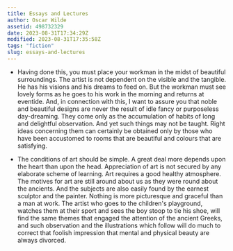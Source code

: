 ```yaml
---
title: Essays and Lectures
author: Oscar Wilde
assetid: 498732329
date: 2023-08-31T17:34:29Z
modified: 2023-08-31T17:35:58Z
tags: "fiction"
slug: essays-and-lectures
---
```


*  Having done this, you must place your workman in the midst of
   beautiful surroundings. The artist is not dependent on the visible
   and the tangible. He has his visions and his dreams to feed on.
   But the workman must see lovely forms as he goes to his work in the
   morning and returns at eventide. And, in connection with this, I
   want to assure you that noble and beautiful designs are never the
   result of idle fancy or purposeless day-dreaming. They come only
   as the accumulation of habits of long and delightful observation.
   And yet such things may not be taught. Right ideas concerning them
   can certainly be obtained only by those who have been accustomed to
   rooms that are beautiful and colours that are satisfying.

*  The conditions of art should be simple. A great deal more depends
   upon the heart than upon the head. Appreciation of art is not
   secured by any elaborate scheme of learning. Art requires a good
   healthy atmosphere. The motives for art are still around about us
   as they were round about the ancients. And the subjects are also
   easily found by the earnest sculptor and the painter. Nothing is
   more picturesque and graceful than a man at work. The artist who
   goes to the children's playground, watches them at their sport and
   sees the boy stoop to tie his shoe, will find the same themes that
   engaged the attention of the ancient Greeks, and such observation
   and the illustrations which follow will do much to correct that
   foolish impression that mental and physical beauty are always
   divorced.

